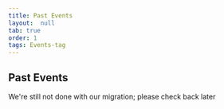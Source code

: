 ```yaml
---
title: Past Events
layout:  null
tab: true
order: 1
tags: Events-tag
---
```


## Past Events

We're still not done with our migration; please check back later
